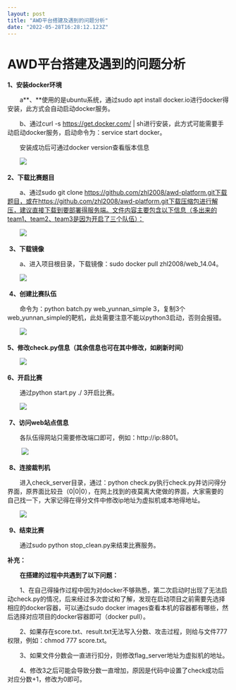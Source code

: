 ```yaml
---
layout: post
title: "AWD平台搭建及遇到的问题分析"
date: "2022-05-28T16:28:12.123Z"
---
```

AWD平台搭建及遇到的问题分析
===============

**1、安装docker环境**

　　a**、**使用的是ubuntu系统，通过sudo apt install docker.io进行docker得安装，此方式会自动启动docker服务。

　　b、通过curl -s https://get.docker.com/ | sh进行安装，此方式可能需要手动启动docker服务，启动命令为：service start docker。

　　安装成功后可通过docker version查看版本信息

　　![](https://img2022.cnblogs.com/blog/2834847/202205/2834847-20220518142712894-439438955.png)

**2、下载比赛题目**

　　a、通过sudo git clone https://github.com/zhl2008/awd-platform.git下载题目，或在https://github.com/zhl2008/awd-platform.git下载压缩包进行解压，建议直接下载到要部署得服务端。文件内容主要包含以下信息（多出来的team1、team2、team3是因为开启了三个队伍）：

　　![](https://img2022.cnblogs.com/blog/2834847/202205/2834847-20220518143246957-1309190082.png)

 **3、下载镜像**

　　a、进入项目根目录，下载镜像：sudo docker pull zhl2008/web\_14.04。

　　![](https://img2022.cnblogs.com/blog/2834847/202205/2834847-20220518143757807-1131404042.png)

 **4、创建比赛队伍**

　　命令为：python batch.py web\_yunnan\_simple 3，复制3个web\_yunnan\_simple的靶机，此处需要注意不能以python3启动，否则会报错。

　　![](https://img2022.cnblogs.com/blog/2834847/202205/2834847-20220518144057255-359083700.png)

**5、修改check.py信息（其余信息也可在其中修改，如刷新时间）**

　　![](https://img2022.cnblogs.com/blog/2834847/202205/2834847-20220518144258955-835649326.png)

**6、开启比赛**

　　通过python start.py ./ 3开启比赛。

　　![](https://img2022.cnblogs.com/blog/2834847/202205/2834847-20220518144503435-2088546143.png)

 **7、访问web站点信息**

　　各队伍得网站只需要修改端口即可，例如：http://ip:8801。

 　　![](https://img2022.cnblogs.com/blog/2834847/202205/2834847-20220518144810728-217967950.png)

 **8、连接裁判机**

　　进入check\_server目录，通过：python check.py执行check.py并访问得分界面，原界面比较丑（0|0|0），在网上找到的夜莫离大佬做的界面，大家需要的自己找一下，大家记得在得分文件中修改ip地址为虚拟机或本地得地址。

　　![](https://img2022.cnblogs.com/blog/2834847/202205/2834847-20220518145133845-515163981.png)

 **9、结束比赛**

　　通过sudo python stop\_clean.py来结束比赛服务。

**补充：**

　　**在搭建的过程中共遇到了以下问题：**

　　1、在自己得操作过程中因为对docker不够熟悉，第二次启动时出现了无法启动check.py的情况，后来经过多次尝试和了解，发现在启动项目之前需要先选择相应的docker容器，可以通过sudo docker images查看本机的容器都有哪些，然后选择对应项目的docker容器即可（docker pull）。

　　2、如果存在score.txt、result.txt无法写入分数、攻击过程，则给与文件777权限，例如：chmod 777 score.txt。

　　3、如果文件分数会一直进行扣分，则修改flag\_server地址为虚拟机的地址。

　　4、修改3之后可能会导致分数一直增加，原因是代码中设置了check成功后对应分数+1，修改为0即可。